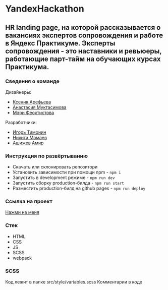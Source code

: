 # YandexHackathon

## HR landing page, на которой рассказывается о вакансиях экспертов сопровождения и работе в Яндекс Практикуме. Эксперты сопровождения - это наставники и ревьюеры, работающие парт-тайм на обучающих курсах Практикума.

### Сведения о команде

Дизайнеры: 
- [Ксения Арефьева](https://t.me/karefye)
- [Анастасия Муктасимова](https://www.behance.net/muktasimova_a)
- [Мэри Феоктистова](https://t.me/m_gingeer)

Разработчики: 
- [Игорь Тимонин](https://github.com/IgorTimonin)
- [Никита Мамаев](https://github.com/ns-mamaev)
- [Ашижев Амир](https://github.com/AmirAshizhev)

### Инструкция по развёртыванию
- Скачать или склонировать репозитори
- Установить зависимости при помощи npm - `npm i`
- Запустить в development режиме - `npm run dev`
- Запустить сборку production-билда - `npm run start`
- Разместить production-билд на github pages - `npm run deploy`

### Ссылка на проект
[Нажми на меня](https://mesto.nsmamaev.nomoredomains.icu/)

### Стек 
- HTML
- CSS
- JS
- SCSS
- webpack

### SCSS
Код лежит в папке src/style/variables.scss
Комментарии в коде
